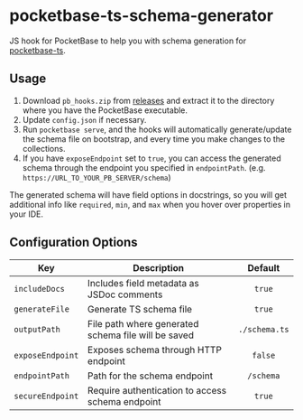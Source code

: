 # pocketbase-ts-schema-generator

JS hook for PocketBase to help you with schema generation for [pocketbase-ts](https://github.com/satohshi/pocketbase-ts).

## Usage

1. Download `pb_hooks.zip` from [releases](https://github.com/satohshi/pocketbase-ts-schema-generator/releases) and extract it to the directory where you have the PocketBase executable.
2. Update `config.json` if necessary.
3. Run `pocketbase serve`, and the hooks will automatically generate/update the schema file on bootstrap, and every time you make changes to the collections.
4. If you have `exposeEndpoint` set to `true`, you can access the generated schema through the endpoint you specified in `endpointPath`. (e.g. `https://URL_TO_YOUR_PB_SERVER/schema`)

The generated schema will have field options in docstrings, so you will get additional info like `required`, `min`, and `max` when you hover over properties in your IDE.

## Configuration Options

| Key              | Description                                         |    Default    |
| ---------------- | --------------------------------------------------- | :-----------: |
| `includeDocs`    | Includes field metadata as JSDoc comments           |    `true`     |
| `generateFile`   | Generate TS schema file                             |    `true`     |
| `outputPath`     | File path where generated schema file will be saved | `./schema.ts` |
| `exposeEndpoint` | Exposes schema through HTTP endpoint                |    `false`    |
| `endpointPath`   | Path for the schema endpoint                        |   `/schema`   |
| `secureEndpoint` | Require authentication to access schema endpoint    |    `true`     |
